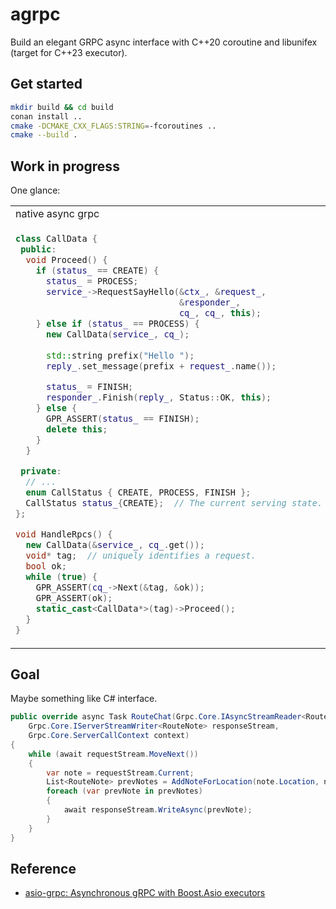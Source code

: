 # agrpc

Build an elegant GRPC async interface with C++20 coroutine and libunifex (target for C++23 executor).

## Get started
```bash
mkdir build && cd build
conan install ..
cmake -DCMAKE_CXX_FLAGS:STRING=-fcoroutines ..
cmake --build .
```

## Work in progress
One glance:
<table>
<tr>
<td> native async grpc </td> <td> agrpc </td>
</tr>
<tr>
<td>

```c++
class CallData {
 public:
  void Proceed() {
    if (status_ == CREATE) {
      status_ = PROCESS;
      service_->RequestSayHello(&ctx_, &request_,
                                &responder_,
                                cq_, cq_, this);
    } else if (status_ == PROCESS) {
      new CallData(service_, cq_);
  
      std::string prefix("Hello ");
      reply_.set_message(prefix + request_.name());

      status_ = FINISH;
      responder_.Finish(reply_, Status::OK, this);
    } else {
      GPR_ASSERT(status_ == FINISH);
      delete this;
    }
  }

 private:
  // ...
  enum CallStatus { CREATE, PROCESS, FINISH };
  CallStatus status_{CREATE};  // The current serving state.
};

void HandleRpcs() {
  new CallData(&service_, cq_.get());
  void* tag;  // uniquely identifies a request.
  bool ok;
  while (true) {
    GPR_ASSERT(cq_->Next(&tag, &ok));
    GPR_ASSERT(ok);
    static_cast<CallData*>(tag)->Proceed();
  }
}
```

</td>
<td>
    
```c++
while (true) {
  grpc::ServerContext server_context;
  helloworld::HelloRequest request;
  grpc::ServerAsyncResponseWriter<helloworld::HelloReply> writer{
      &server_context};
  bool request_ok = co_await agrpc::AsyncRequest(
      grpc_context.get_scheduler(),
      &helloworld::Greeter::AsyncService::RequestSayHello,
      service, server_context, request, writer);
  if (!request_ok)
    co_return;
  helloworld::HelloReply response;
  response.set_message("Hello " + request.name());
  co_await agrpc::AsyncFinish(grpc_context.get_scheduler(), writer,
                              response, grpc::Status::OK);
}
```
</td>
</tr>
</table>

## Goal
Maybe something like C# interface.
```c#
public override async Task RouteChat(Grpc.Core.IAsyncStreamReader<RouteNote> requestStream,
    Grpc.Core.IServerStreamWriter<RouteNote> responseStream,
    Grpc.Core.ServerCallContext context)
{
    while (await requestStream.MoveNext())
    {
        var note = requestStream.Current;
        List<RouteNote> prevNotes = AddNoteForLocation(note.Location, note);
        foreach (var prevNote in prevNotes)
        {
            await responseStream.WriteAsync(prevNote);
        }
    }
}
```

## Reference
- [asio-grpc: Asynchronous gRPC with Boost.Asio executors](https://github.com/Tradias/asio-grpc)
